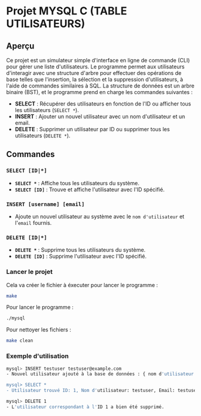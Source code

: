 # Projet MYSQL C (TABLE UTILISATEURS)

## Aperçu

Ce projet est un simulateur simple d'interface en ligne de commande (CLI) pour gérer une liste d'utilisateurs. Le programme permet aux utilisateurs d'interagir avec une structure d'arbre pour effectuer des opérations de base telles que l'insertion, la sélection et la suppression d'utilisateurs, à l'aide de commandes similaires à SQL. La structure de données est un arbre binaire (BST), et le programme prend en charge les commandes suivantes :

- **SELECT** : Récupérer des utilisateurs en fonction de l'ID ou afficher tous les utilisateurs (`SELECT *`).
- **INSERT** : Ajouter un nouvel utilisateur avec un nom d'utilisateur et un email.
- **DELETE** : Supprimer un utilisateur par ID ou supprimer tous les utilisateurs (`DELETE *`).

## Commandes

### `SELECT [ID|*]`
- **`SELECT *`** : Affiche tous les utilisateurs du système.
- **`SELECT [ID]`** : Trouve et affiche l'utilisateur avec l'ID spécifié.

### `INSERT [username] [email]`
- Ajoute un nouvel utilisateur au système avec le `nom d'utilisateur` et l'`email` fournis.

### `DELETE [ID|*]`
- **`DELETE *`** : Supprime tous les utilisateurs du système.
- **`DELETE [ID]`** : Supprime l'utilisateur avec l'ID spécifié.



### Lancer le projet
Cela va créer le fichier à éxecuter pour lancer le programme :
```bash
make
```

Pour lancer le programme :
```bash
./mysql
```

Pour nettoyer les fichiers :
```bash
make clean
```

### Exemple d'utilisation

```bash
mysql> INSERT testuser testuser@example.com
- Nouvel utilisateur ajouté à la base de données : { nom d'utilisateur : "testuser", e-mail: "testuser@example.com" 

mysql> SELECT *
- Utilisateur trouvé ID: 1, Nom d'utilisateur: testuser, Email: testuser@example.com

mysql> DELETE 1
- L'utilisateur correspondant à l'ID 1 a bien été supprimé.
